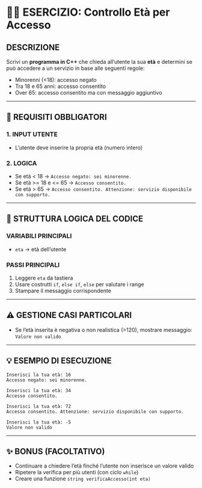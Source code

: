 # 🧑‍💻 ESERCIZIO: Controllo Età per Accesso

## DESCRIZIONE  
Scrivi un **programma in C++** che chieda all’utente la sua **età** e determini se può accedere a un servizio in base alle seguenti regole:

- Minorenni (<18): accesso negato
- Tra 18 e 65 anni: accesso consentito
- Over 65: accesso consentito ma con messaggio aggiuntivo

---

## 📌 REQUISITI OBBLIGATORI

### 1. INPUT UTENTE
- L’utente deve inserire la propria età (numero intero)

### 2. LOGICA
- Se età < 18 → `Accesso negato: sei minorenne.`
- Se età >= 18 e <= 65 → `Accesso consentito.`
- Se età > 65 → `Accesso consentito. Attenzione: servizio disponibile con supporto.`

---

## 🔁 STRUTTURA LOGICA DEL CODICE

### VARIABILI PRINCIPALI
- `eta` → età dell’utente

### PASSI PRINCIPALI
1. Leggere `eta` da tastiera
2. Usare costrutti `if`, `else if`, `else` per valutare i range
3. Stampare il messaggio corrispondente

---

## ⚠️ GESTIONE CASI PARTICOLARI

- Se l’età inserita è negativa o non realistica (>120), mostrare messaggio: `Valore non valido`

---

## 💡 ESEMPIO DI ESECUZIONE
```
Inserisci la tua età: 16
Accesso negato: sei minorenne.
```

```
Inserisci la tua età: 34
Accesso consentito.
```

```
Inserisci la tua età: 72
Accesso consentito. Attenzione: servizio disponibile con supporto.
```

```
Inserisci la tua età: -5
Valore non valido
```

---

## ✨ BONUS (FACOLTATIVO)

- Continuare a chiedere l’età finché l’utente non inserisce un valore valido
- Ripetere la verifica per più utenti (con ciclo `while`)
- Creare una funzione `string verificaAccesso(int eta)`
